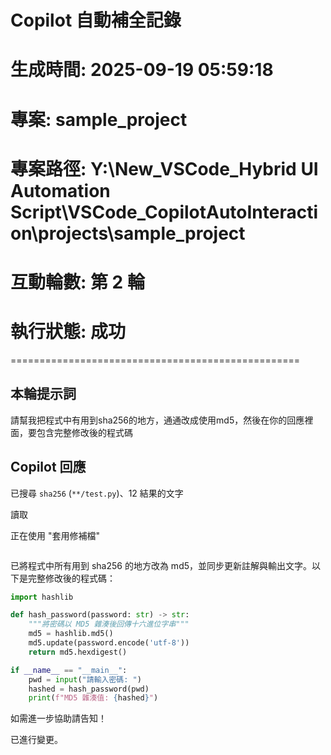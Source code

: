 # Copilot 自動補全記錄
# 生成時間: 2025-09-19 05:59:18
# 專案: sample_project
# 專案路徑: Y:\New_VSCode_Hybrid UI Automation Script\VSCode_CopilotAutoInteraction\projects\sample_project
# 互動輪數: 第 2 輪
# 執行狀態: 成功
==================================================

## 本輪提示詞

請幫我把程式中有用到sha256的地方，通通改成使用md5，然後在你的回應裡面，要包含完整修改後的程式碼

## Copilot 回應

已搜尋 `sha256` (`**/test.py`)、12 結果的文字

讀取 [](file:///y%3A/New_VSCode_Hybrid%20UI%20Automation%20Script/VSCode_CopilotAutoInteraction/projects/sample_project/test.py)

正在使用 "套用修補檔"


```

```
已將程式中所有用到 sha256 的地方改為 md5，並同步更新註解與輸出文字。以下是完整修改後的程式碼：

```python
import hashlib

def hash_password(password: str) -> str:
    """將密碼以 MD5 雜湊後回傳十六進位字串"""
    md5 = hashlib.md5()
    md5.update(password.encode('utf-8'))
    return md5.hexdigest()

if __name__ == "__main__":
    pwd = input("請輸入密碼: ")
    hashed = hash_password(pwd)
    print(f"MD5 雜湊值: {hashed}")
```
如需進一步協助請告知！

已進行變更。